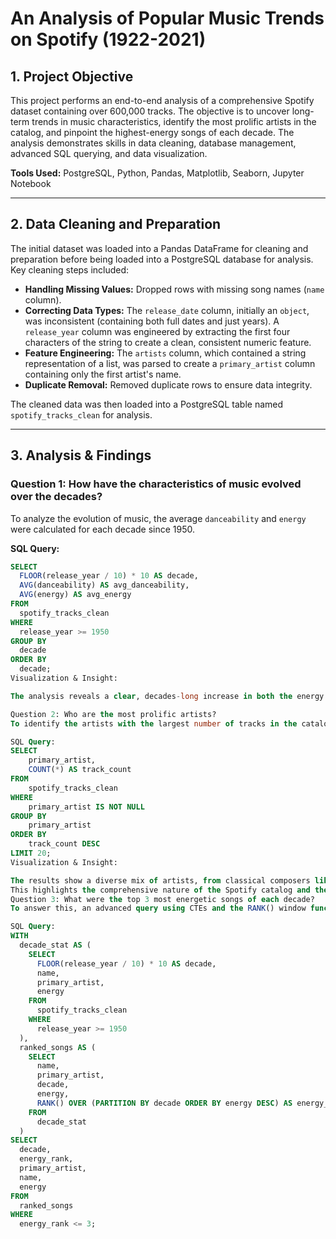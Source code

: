 # An Analysis of Popular Music Trends on Spotify (1922-2021)

## 1. Project Objective
This project performs an end-to-end analysis of a comprehensive Spotify dataset containing over 600,000 tracks. The objective is to uncover long-term trends in music characteristics, identify the most prolific artists in the catalog, and pinpoint the highest-energy songs of each decade. The analysis demonstrates skills in data cleaning, database management, advanced SQL querying, and data visualization.

**Tools Used:** PostgreSQL, Python, Pandas, Matplotlib, Seaborn, Jupyter Notebook

---

## 2. Data Cleaning and Preparation
The initial dataset was loaded into a Pandas DataFrame for cleaning and preparation before being loaded into a PostgreSQL database for analysis. Key cleaning steps included:

* **Handling Missing Values:** Dropped rows with missing song names (`name` column).
* **Correcting Data Types:** The `release_date` column, initially an `object`, was inconsistent (containing both full dates and just years). A `release_year` column was engineered by extracting the first four characters of the string to create a clean, consistent numeric feature.
* **Feature Engineering:** The `artists` column, which contained a string representation of a list, was parsed to create a `primary_artist` column containing only the first artist's name.
* **Duplicate Removal:** Removed duplicate rows to ensure data integrity.

The cleaned data was then loaded into a PostgreSQL table named `spotify_tracks_clean` for analysis.

---

## 3. Analysis & Findings

### Question 1: How have the characteristics of music evolved over the decades?
To analyze the evolution of music, the average `danceability` and `energy` were calculated for each decade since 1950.

**SQL Query:**
```sql
SELECT
  FLOOR(release_year / 10) * 10 AS decade,
  AVG(danceability) AS avg_danceability,
  AVG(energy) AS avg_energy
FROM
  spotify_tracks_clean
WHERE
  release_year >= 1950
GROUP BY
  decade
ORDER BY
  decade;
Visualization & Insight:

The analysis reveals a clear, decades-long increase in both the energy and danceability of popular music, peaking in the 2000s. The 2020s show the first slight decline in average energy, suggesting a potential shift in musical trends, possibly influenced by the rise of lower-energy, mood-based genres on streaming platforms.

Question 2: Who are the most prolific artists?
To identify the artists with the largest number of tracks in the catalog, a query was run to count the tracks for each artist.

SQL Query:
SELECT
    primary_artist,
    COUNT(*) AS track_count
FROM
    spotify_tracks_clean
WHERE
    primary_artist IS NOT NULL
GROUP BY
    primary_artist
ORDER BY
    track_count DESC
LIMIT 20;
Visualization & Insight:

The results show a diverse mix of artists, from classical composers like Bach and Mozart to legendary singers like Frank Sinatra.
This highlights the comprehensive nature of the Spotify catalog and the longevity of certain artists work.
Question 3: What were the top 3 most energetic songs of each decade?
To answer this, an advanced query using CTEs and the RANK() window function was required to rank songs within each decade based on their energy level.

SQL Query:
WITH
  decade_stat AS (
    SELECT
      FLOOR(release_year / 10) * 10 AS decade,
      name,
      primary_artist,
      energy
    FROM
      spotify_tracks_clean
    WHERE
      release_year >= 1950
  ),
  ranked_songs AS (
    SELECT
      name,
      primary_artist,
      decade,
      energy,
      RANK() OVER (PARTITION BY decade ORDER BY energy DESC) AS energy_rank
    FROM
      decade_stat
  )
SELECT
  decade,
  energy_rank,
  primary_artist,
  name,
  energy
FROM
  ranked_songs
WHERE
  energy_rank <= 3;

